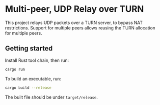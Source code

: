 # Multi-peer, UDP Relay over TURN

This project relays UDP packets over a TURN server, to bypass NAT restrictions. Support for multiple peers allows reusing the TURN allocation for multiple peers.

## Getting started

Install Rust tool chain, then run:

```sh
cargo run
```

To build an executable, run:

```sh
cargo build --release
```

The built file should be under `target/release`.
